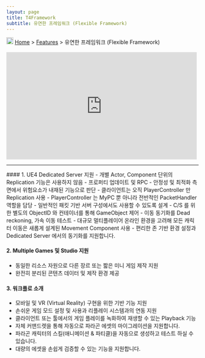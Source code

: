 ```yaml
---
layout: page
title: T4Framework
subtitle: 유연한 프레임워크 (Flexible Framework)
---
```

<img src="https://t4framework.com/img/Folders2.png" width="18px" height="18px"> [Home](https://t4framework.com/index) > [Features](https://t4framework.com/T4Framework_Features) > 유연한 프레임워크 (Flexible Framework)

<style> .embed-container { position: relative; padding-bottom: 56.25%; height: 0; overflow: hidden; max-width: 100%; } .embed-container iframe, .embed-container object, .embed-container embed { position: absolute; top: 1%; left: 0%; width: 99%; height: 99%; } </style>
<div class='embed-container'><iframe src='https://www.youtube.com/embed/zsMBieqbRaU' frameborder='0' allowfullscreen></iframe></div>
<hr>
#### 1. UE4 Dedicated Server 지원
- 개별 Actor, Component 단위의 Replication 기능은 사용하지 않음
  - 프로퍼티 업데이트 및 RPC
  - 안정성 및 최적화 측면에서 위험요소가 내재된 기능으로 판단
- 클라이언트는 오직 PlayerController 만 Replication 사용
  - PlayerController 는 MyPC 뿐 아니라 전반적인 PacketHandler 역할을 담당
	- 일반적인 패킷 기반 서버 구성에서도 사용할 수 있도록 설계
- C/S 를 위한 별도의 ObjectID 와 컨테이너를 통해 GameObject 제어
- 이동 동기화를 Dead reckoning, 가속 이동 테스트
- 대규모 멀티플레이어 온라인 환경을 고려해 모든 캐릭터 이동은 새롭게 설계된 Movement Component 사용
- 편리한 존 기반 환경 설정과 Dedicated Server 에서의 동기화를 지원합니다.

#### 2. Multiple Games 및 Studio 지원
- 동일한 리소스 자원으로 다른 장르 또는 짧은 미니 게임 제작 지원
- 완전히 분리된 콘텐츠 데이터 및 제작 환경 제공

#### 3. 워크플로 소개
- 모바일 및 VR (Virtual Reality) 구현을 위한 기반 기능 지원
- 손쉬운 게임 모드 설정 및 사용과 리플레이 시스템과의 연동 지원
- 클라이언트 또는 툴에서의 게임 플레이를 녹화하여 재생할 수 있는 Playback 기능
- 자체 커맨드렛을 통해 자동으로 파라곤 에셋의 마이그레이션을 지원합니다.
- 파라곤 캐릭터의 스킬(애니메이션 & 파티클)을 자동으로 생성하고 테스트 하실 수 있습니다.
- 대량의 에셋을 손쉽게 검증할 수 있는 기능을 지원합니다.
<br>

